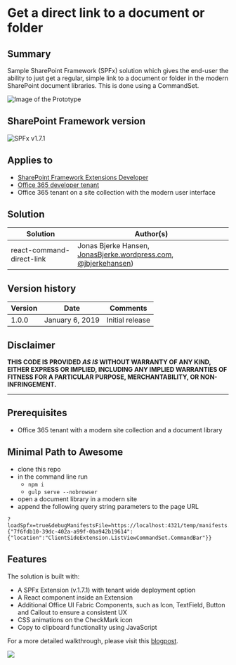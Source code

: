 # Get a direct link to a document or folder

## Summary

Sample SharePoint Framework (SPFx) solution which gives the end-user the ability to just get a regular, simple link to a document or folder in the modern SharePoint document libraries. This is done using a CommandSet.

![Image of the Prototype](https://jonasbjerke.files.wordpress.com/2019/01/copydirectlink.png?w=450)

## SharePoint Framework version

![SPFx v1.7.1](https://img.shields.io/badge/SPFx-1.7.1-green.svg)

## Applies to

* [SharePoint Framework Extensions Developer](https://dev.office.com/sharepoint/docs/spfx/extensions/overview-extensions)
* [Office 365 developer tenant](http://dev.office.com/sharepoint/docs/spfx/set-up-your-developer-tenant)
* Office 365 tenant on a site collection with the modern user interface

## Solution

Solution|Author(s)
--------|---------
react-command-direct-link|Jonas Bjerke Hansen, [JonasBjerke.wordpress.com](https://jonasbjerke.wordpress.com), [@jbjerkehansen](https://twitter.com/jbjerkehansen))

## Version history

Version|Date|Comments
-------|----|--------
1.0.0|January 6, 2019|Initial release

## Disclaimer

**THIS CODE IS PROVIDED *AS IS* WITHOUT WARRANTY OF ANY KIND, EITHER EXPRESS OR IMPLIED, INCLUDING ANY IMPLIED WARRANTIES OF FITNESS FOR A PARTICULAR PURPOSE, MERCHANTABILITY, OR NON-INFRINGEMENT.**

---

## Prerequisites

* Office 365 tenant with a modern site collection and a document library

## Minimal Path to Awesome

* clone this repo
* in the command line run
  * `npm i`
  * `gulp serve --nobrowser`
* open a document library in a modern site
* append the following query string parameters to the page URL

```text
?loadSpfx=true&debugManifestsFile=https://localhost:4321/temp/manifests.js&customActions={"7f6fdb10-39dc-402a-a99f-0ba942b19614":{"location":"ClientSideExtension.ListViewCommandSet.CommandBar"}}
```

## Features

The solution is built with:
* A SPFx Extension (v.1.7.1) with tenant wide deployment option
* A React component inside an Extension
* Additional Office UI Fabric Components, such as Icon, TextField, Button and Callout to ensure a consistent UX
* CSS animations on the CheckMark icon
* Copy to clipboard functionality using JavaScript

For a more detailed walkthrough, please visit this [blogpost](https://jonasbjerke.wordpress.com/2019/01/06/extending-sharepoint-let-users-get-a-regular-link-to-a-document-or-folder/).

<img src="https://m365-visitor-stats.azurewebsites.net/sp-dev-fx-extensions/samples/react-command-direct-link" />
